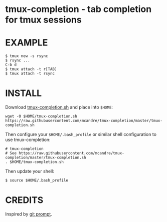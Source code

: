 # tmux-completion - tab completion for tmux sessions

# EXAMPLE

```
$ tmux new -s rsync
$ rsync ...
C-b d
$ tmux attach -t r[TAB]
$ tmux attach -t rsync
```

# INSTALL

Download [tmux-completion.sh](https://raw.githubusercontent.com/mcandre/tmux-completion/master/tmux-completion.sh) and place into `$HOME`:

```
wget -O $HOME/tmux-completion.sh https://raw.githubusercontent.com/mcandre/tmux-completion/master/tmux-completion.sh
```

Then configure your `$HOME/.bash_profile` or similar shell configuration to use tmux-completion:

```
# tmux-completion
# See https://raw.githubusercontent.com/mcandre/tmux-completion/master/tmux-completion.sh
. $HOME/tmux-completion.sh
```

Then update your shell:

```
$ source $HOME/.bash_profile
```

# CREDITS

Inspired by [git prompt](https://github.com/git/git/blob/master/contrib/completion/git-prompt.sh).
